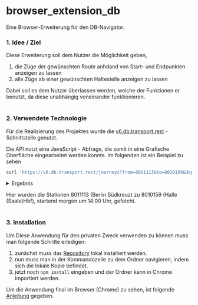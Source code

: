 # browser_extension_db
Eine Browser-Erweiterung für den DB-Navigator.


### 1. Idee / Ziel
Diese Erweiterung soll dem Nutzer die Möglichkeit geben, 

1. die Züge der gewünschten Route anhdand von Start- und Endpunkten anzeigen zu lassen
2. alle Züge ab einer gewünschten Haltestelle anzeigen zu lassen

Dabei soll es dem Nutzer überlassen werden, welche der Funktionen er benutzt, da diese unabhängig voneinander funktionieren.<br><br>

### 2. Verwendete Technologie
Für die Realisierung des Projektes wurde die [v6.db.transport.rest](https://v6.db.transport.rest/getting-started.html) - Schnittstelle genutzt.

Die API nutzt eine JavaScript - Abfrage, die somit in eine Grafische Oberfläche eingearbeitet werden konnte. Im folgenden ist ein Beispiel zu sehen
``` js
curl 'https://v6.db.transport.rest/journeys?from=8011113&to=8010159&departure=tomorrow+2pm&results=2' -s | jq
```

<details>
  <summary>Ergebnis</summary>
  
  ``` js
  {
	"journeys": [{
		// 1st journey
		"type": "journey",
		"legs": [{
			// 1st leg
			"tripId": "1|310315|0|80|2052020",
			"direction": "München Hbf",
			"line": {
				"type": "line",
				"id": "ice-1601",
				"name": "ICE 1601",
				"mode": "train",
				"product": "nationalExpress",
				// …
			},

			"origin": {
				"type": "stop",
				"id": "8011113",
				"name": "Berlin Südkreuz",
				"location": { /* … */ },
				"products": { /* … */ },
			},
			"departure": "2020-05-02T14:37:00+02:00",
			"plannedDeparture": "2020-05-02T14:37:00+02:00",
			"departureDelay": null,
			"departurePlatform": "3",
			"plannedDeparturePlatform": "3"

			"destination": {
				"type": "stop",
				"id": "8010205",
				"name": "Leipzig Hbf",
				"location": { /* … */ },
				"products": { /* … */ },
			},
			"arrival": "2020-05-02T15:42:00+02:00",
			"plannedArrival": "2020-05-02T15:42:00+02:00",
			"arrivalDelay": null,
			"arrivalPlatform": "11",
			"plannedArrivalPlatform": "11",
			// …
		}, {
			// 2nd leg
			"walking": true,
			"distance": 116,

			"origin": {
				"type": "stop",
				"id": "8010205",
				"name": "Leipzig Hbf",
				"location": { /* … */ },
				"products": { /* … */ },
			},
			"departure": "2020-05-02T15:42:00+02:00",
			"plannedDeparture": "2020-05-02T15:42:00+02:00",
			"departureDelay": null,

			"destination": {
				"type": "stop",
				"id": "8098205",
				"name": "Leipzig Hbf (tief)",
				"location": { /* … */ },
				"products": { /* … */ },,
				"station": {
					"type": "station",
					"id": "8010205",
					"name": "Leipzig Hbf",
					"location": { /* … */ },
					"products": { /* … */ },
				}
			},
			"arrival": "2020-05-02T15:51:00+02:00",
			"plannedArrival": "2020-05-02T15:51:00+02:00",
			"arrivalDelay": null,
			// …
		}, {
			// 3rd leg
			"tripId": "1|334376|4|80|2052020",
			"direction": "Halle(Saale)Hbf",
			"line": {
				"type": "line",
				"id": "4-800486-5",
				"name": "S 5",
				"mode": "train",
				"product": "suburban",
				// …
			},

			"origin": {
				"type": "stop",
				"id": "8098205",
				"name": "Leipzig Hbf (tief)",
				"location": { /* … */ },
				"products": { /* … */ },,
				"station": {
					"type": "station",
					"id": "8010205",
					"name": "Leipzig Hbf",
					"location": { /* … */ },
					"products": { /* … */ },
				}
			},
			"departure": "2020-05-02T15:53:00+02:00",
			"plannedDeparture": "2020-05-02T15:53:00+02:00",
			"departureDelay": null,
			"departurePlatform": "2",
			"plannedDeparturePlatform": "2",

			"destination": {
				"type": "stop",
				"id": "8010159",
				"name": "Halle(Saale)Hbf",
				"location": { /* … */ },
				"products": { /* … */ },
			},
			"arrival": "2020-05-02T16:19:00+02:00",
			"plannedArrival": "2020-05-02T16:19:00+02:00",
			"arrivalDelay": null,
			"arrivalPlatform": "13",
			"plannedArrivalPlatform": "13",

			"cycle": {"min": 600, "max": 1800, "nr": 7},
			"alternatives": [
				{
					"tripId": "1|333647|0|80|2052020",
					"direction": "Halle(Saale)Hbf",
					"line": { /* … */ },
					"when": "2020-05-02T16:03:00+02:00",
					"plannedWhen": "2020-05-02T16:03:00+02:00",
					"delay": null,
				},
				// …
			],
			// …
		}],
	}, {
		// 2nd journey
		"type": "journey",
		"legs": [ /* … */ ],
		// …
	}],

	// …
}

  ```
</details>

Hier wurden die Stationen 8011113 (Berlin Südkreuz) zu 8010159 (Halle (Saale)Hbf), startend morgen um 14:00 Uhr, gefetcht.<br><br>  



### 3. Installation
Um Diese Anwendung für den privaten Zweck verwenden zu können muss man folgende Schritte erledigen: 
1. zunächst muss das [Repository](https://github.com/ibozorus/browser_extension_db/tree/main) lokal installiert werden.
2. nun muss man in der Kommandozeile zu dem Ordner navigieren, indem sich die lokale Kopie befindet.
3. jetzt noch ```npm install``` eingeben und der Ordner kann in Chrome importiert werden.

Um die Anwendung final im Browser (Chrome) zu sehen, ist folgende [Anleitung](https://support.google.com/chrome_webstore/answer/2664769?hl=en) gegeben.
